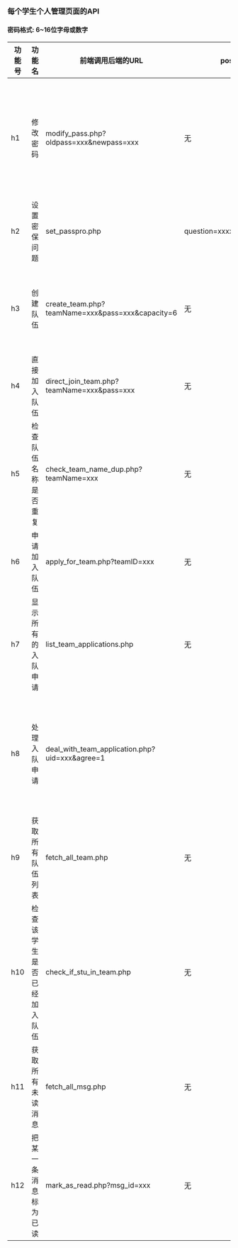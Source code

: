 ### 每个学生个人管理页面的API

#### 密码格式: 6~16位字母或数字

|功能号|功能名            |前端调用后端的URL                             |post数据                    | 后端返回前端的数据(json)                     |备注          |
|------|-----------------|--------------------------------------------|----------------------------|--------------------------------------------|---------------|
|h1|修改密码           |modify_pass.php?oldpass=xxx&newpass=xxx|无                              | { "state": 0, "msg": "xxx" }   | state可取0或1或2或3， 0表示修改成功，1表示原密码不正确，2表示新密码格式不正确，msg就是对state的文字描述
|h2|设置密保问题        |set_passpro.php                            |question=xxxxxx&answer=xxx  | { "state": 0, "msg": "xxx" }   | state可取0或1， 0表示设置成功，1表示失败|
|h3|创建队伍           | create_team.php?teamName=xxx&pass=xxx&capacity=6|无                               | { "state": 0, "msg": "xxx" }      | state可取0或1， 0表示创建成功， 1表示创建失败. 参数里面capacity表示队伍容量|
|h4|直接加入队伍        | direct_join_team.php?teamName=xxx&pass=xxx|无                  |{ "state": 0, "msg": "xxx"}        | state可取0或1， 0表示成功， 1表示创建失败  |
|h5|检查队伍名称是否重复  |check_team_name_dup.php?teamName=xxx      |无                  | true或false        |true表示不重复， false表示重复      |
|h6|申请加入队伍         |apply_for_team.php?teamID=xxx            |无                  | { "state": 0, "msg": "xxx" }      | state可取0或1， 0表示申请成功，1表示申请失败 |
|h7|显示所有的入队申请    |list_team_applications.php            |无                   | { "state": 0, "msg": "xxx", "result": [{"uid": "xxx", "username": "xxx"}, ...] } |state为0表示获取成功，result里面填具体信息， 1表示你不是队长，result为空
|h8|处理入队申请         |deal_with_team_application.php?uid=xxx&agree=1 |                    | { "state": 0, "msg": "xxx" }           | URL中agree表示为1表示同意某人的入队申请，为0表示不同意. state为0表示处理成功，为1表示处理失败。
|h9|获取所有队伍列表      |fetch_all_team.php                             |无                   | [{"teamID":"xxx", "teamName":"xxx", "max":6, "joined":4 }, ... ]   | max是队伍的总容量，joined是当前加入的人数 
|h10|检查该学生是否已经加入队伍  |check_if_stu_in_team.php                   |无                   | { "state": 0, "teamName": "xxx" }        | state是0表示已经加入队伍, 是1表示尚未加入队伍， teamName是已经加入的队伍名
|h11|获取所有未读消息       | fetch_all_msg.php                             |无                  | [{"id":"xxx", "msg":"xxxxxx", "time": "2016-7-12"}, ... ]                  |无
|h12|把某一条消息标为已读     | mark_as_read.php?msg_id=xxx                   |无                  | { "state": 0, "msg": "xxx" }              |state为0表示成功，其他表示失败

